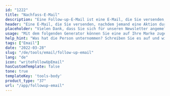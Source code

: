 ```yaml
---
id: "1222"
title: "Nachfass-E-Mail"
description: "Eine Follow-up-E-Mail ist eine E-Mail, die Sie versenden, nachdem jemand eine Aktion durchgeführt hat, z. B. das Abonnieren Ihres Newsletters, das Herunterladen von Inhalten oder einen Kauf getätigt hat. Der Zweck einer Follow-up-E-Mail besteht darin, eine Beziehung zu der Person aufzubauen, die die Aktion durchgeführt hat, und sie zu einer weiteren Aktion zu bewegen, z. B. zum Besuch Ihrer Website, zur Teilnahme an einer Veranstaltung oder zu einem weiteren Kauf."
header: "Eine E-Mail, die Sie versenden, nachdem jemand eine Aktion durchgeführt hat."
placeholder: "Vielen Dank, dass Sie sich für unseren Newsletter angemeldet haben!"
usage: "Mit dem folgenden Generator können Sie eine auf Ihre Marke zugeschnittene Follow-up-E-Mail erstellen."
help_hint: "Was hat die Person unternommen? Schreiben Sie es auf und wir verwandeln es in eine Follow-up-E-Mail."
tags: ["Email"]
date: "2022-03-28"
slug: "/de/tools/email/follow-up-email"
lang: "de"
icon: "writeFollowUpEmail"
hasCustomTemplate: false
tone: true
templateKey: 'tools-body'
product_type: "37"
url: "/app/followup-email"
---
```

